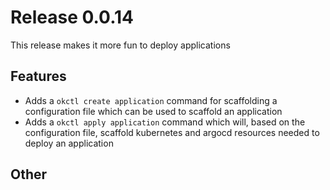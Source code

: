 # Release 0.0.14

This release makes it more fun to deploy applications

## Features
* Adds a `okctl create application` command for scaffolding a configuration file which can be used to scaffold an application
* Adds a `okctl apply application` command which will, based on the configuration file, scaffold kubernetes and argocd resources needed to deploy an application

## Other

